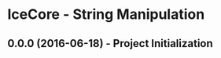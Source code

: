 IceCore - String Manipulation
=============================

## 0.0.0 (2016-06-18) - Project Initialization
